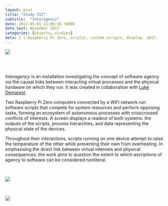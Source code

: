 ```yaml
---
layout: post
title: "Study III"
subtitle:  "Interagency"
date: 2017-05-01 21:06:26 +0800
date_text: November 2017
categories: [objects, studies]
meta: 2 x Raspberry Pi Zero, acrylic, custom scripts, display. 2017.
---
```


![]({{site.baseurl}}/assets/img/interagency/lead.jpg)

<br />
<br />

_Interagency_ is an installation investigating the concept of software agency via the causal links between interacting virtual processes and the physical hardware on which they run. It was created in collaboration with [Luke Demarest](http://demare.st/).

Two Raspberry Pi Zero computers connected by a WiFi network run software scripts that compete for system resources and perform opposing tasks, forming an ecosystem of autonomous processes with crisscrossed conflicts of interests. A screen displays a readout of both systems: the outputs of the scripts, process hierarchies, and data representing the physical state of the devices.

Throughout their interactions, scripts running on one device attempt to raise the temperature of the other while preventing their own from overheating. In emphasising the direct link between virtual interests and physical consequences, the work aims to question the extent to which ascriptions of agency to software can be considered nonliteral.

<br />

![]({{site.baseurl}}/assets/img/interagency/top.jpg)

<br />

![]({{site.baseurl}}/assets/img/interagency/stand.jpg)

